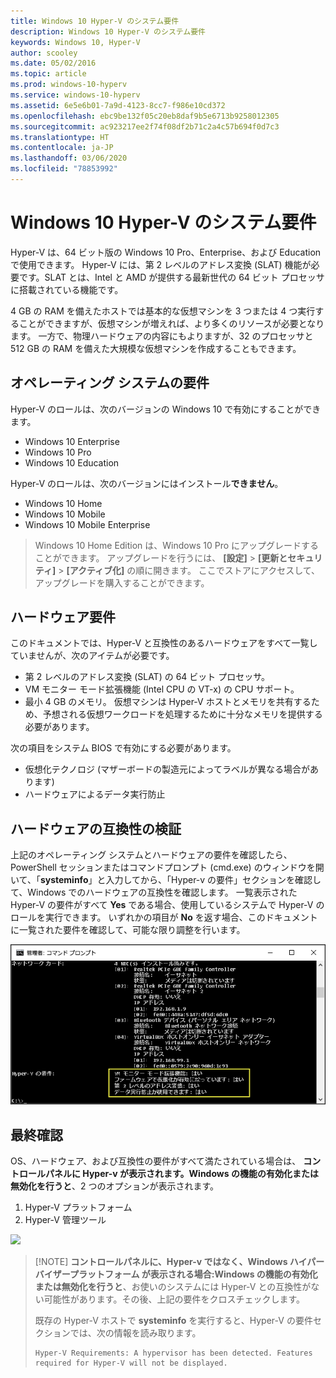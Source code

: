 ```yaml
---
title: Windows 10 Hyper-V のシステム要件
description: Windows 10 Hyper-V のシステム要件
keywords: Windows 10, Hyper-V
author: scooley
ms.date: 05/02/2016
ms.topic: article
ms.prod: windows-10-hyperv
ms.service: windows-10-hyperv
ms.assetid: 6e5e6b01-7a9d-4123-8cc7-f986e10cd372
ms.openlocfilehash: ebc9be132f05c20eb8daf9b5e6713b9258012305
ms.sourcegitcommit: ac923217ee2f74f08df2b71c2a4c57b694f0d7c3
ms.translationtype: HT
ms.contentlocale: ja-JP
ms.lasthandoff: 03/06/2020
ms.locfileid: "78853992"
---
```

# <a name="windows-10-hyper-v-system-requirements"></a>Windows 10 Hyper-V のシステム要件

Hyper-V は、64 ビット版の Windows 10 Pro、Enterprise、および Education で使用できます。 Hyper-V には、第 2 レベルのアドレス変換 (SLAT) 機能が必要です。SLAT とは、Intel と AMD が提供する最新世代の 64 ビット プロセッサに搭載されている機能です。

4 GB の RAM を備えたホストでは基本的な仮想マシンを 3 つまたは 4 つ実行することができますが、仮想マシンが増えれば、より多くのリソースが必要となります。 一方で、物理ハードウェアの内容にもよりますが、32 のプロセッサと 512 GB の RAM を備えた大規模な仮想マシンを作成することもできます。

## <a name="operating-system-requirements"></a>オペレーティング システムの要件

Hyper-V のロールは、次のバージョンの Windows 10 で有効にすることができます。

- Windows 10 Enterprise
- Windows 10 Pro
- Windows 10 Education

Hyper-V のロールは、次のバージョンにはインストール**できません**。

- Windows 10 Home
- Windows 10 Mobile
- Windows 10 Mobile Enterprise

>Windows 10 Home Edition は、Windows 10 Pro にアップグレードすることができます。 アップグレードを行うには、 **[設定]**  >  **[更新とセキュリティ]**  >  **[アクティブ化]** の順に開きます。 ここでストアにアクセスして、アップグレードを購入することができます。

## <a name="hardware-requirements"></a>ハードウェア要件

このドキュメントでは、Hyper-V と互換性のあるハードウェアをすべて一覧していませんが、次のアイテムが必要です。

- 第 2 レベルのアドレス変換 (SLAT) の 64 ビット プロセッサ。
- VM モニター モード拡張機能 (Intel CPU の VT-x) の CPU サポート。
- 最小 4 GB のメモリ。 仮想マシンは Hyper-V ホストとメモリを共有するため、予想される仮想ワークロードを処理するために十分なメモリを提供する必要があります。

次の項目をシステム BIOS で有効にする必要があります。
- 仮想化テクノロジ (マザーボードの製造元によってラベルが異なる場合があります)
- ハードウェアによるデータ実行防止

## <a name="verify-hardware-compatibility"></a>ハードウェアの互換性の検証

上記のオペレーティング システムとハードウェアの要件を確認したら、PowerShell セッションまたはコマンドプロンプト (cmd.exe) のウィンドウを開いて、「**systeminfo**」と入力してから、「Hyper-v の要件」セクションを確認して、Windows でのハードウェアの互換性を確認します。 一覧表示された Hyper-V の要件がすべて **Yes** である場合、使用しているシステムで Hyper-V のロールを実行できます。 いずれかの項目が **No** を返す場合、このドキュメントに一覧された要件を確認して、可能な限り調整を行います。

![](media/SystemInfo-upd.png)

## <a name="final-check"></a>最終確認

OS、ハードウェア、および互換性の要件がすべて満たされている場合は、 **コントロールパネルに **Hyper-v** が表示されます。Windows の機能の有効化または無効化を行うと**、2 つのオプションが表示されます。

1. Hyper-V プラットフォーム
1. Hyper-V 管理ツール

![](media/hyper_v_feature_screenshot.png)

> [!NOTE] **コントロールパネルに、**Hyper-v** ではなく、**Windows ハイパーバイザープラットフォーム** が表示される場合:Windows の機能の有効化または無効化を行うと**、お使いのシステムには Hyper-V との互換性がない可能性があります。その後、上記の要件をクロスチェックします。
>
>既存の Hyper-V ホストで **systeminfo** を実行すると、Hyper-V の要件セクションでは、次の情報を読み取ります。
>
>```
>Hyper-V Requirements: A hypervisor has been detected. Features required for Hyper-V will not be displayed.
>```
